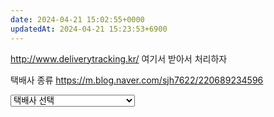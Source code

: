 ```yaml
---
date: 2024-04-21 15:02:55+0000
updatedAt: 2024-04-21 15:23:53+6900
---
```

http://www.deliverytracking.kr/
여기서 받아서 처리하자

택배사 종류
https://m.blog.naver.com/sjh7622/220689234596

<select class="_select" title="택배사 선택" onchange="goOtherTCR(this, 'a=nco_x5b*1.select&amp;r=1&amp;i=88147988_0000001E86A3');"> <option selected="" disabled="">택배사 선택</option> <option data-code="04" data-name="CJ대한통운">CJ대한통운</option> <option data-code="01" data-name="우체국택배">우체국택배</option> <option data-code="05" data-name="한진택배">한진택배</option> <option data-code="08" data-name="롯데택배">롯데택배</option> <option data-code="06" data-name="로젠택배">로젠택배</option> <option data-code="54" data-name="홈픽">홈픽</option> <option data-code="24" data-name="GS25편의점택배">GS25편의점택배</option> <option data-code="46" data-name="CU 편의점택배">CU 편의점택배</option> <option data-code="23" data-name="경동택배">경동택배</option> <option data-code="22" data-name="대신택배">대신택배</option> <option data-code="11" data-name="일양로지스">일양로지스</option> <option data-code="32" data-name="합동택배">합동택배</option> <option data-code="18" data-name="건영택배">건영택배</option> <option data-code="17" data-name="천일택배">천일택배</option> <option data-code="20" data-name="한덱스">한덱스</option> <option data-code="16" data-name="한의사랑택배">한의사랑택배</option> <option data-code="12" data-name="EMS">EMS</option> <option data-code="25" data-name="TNT Express">TNT Express</option> <option data-code="14" data-name="UPS">UPS</option> <option data-code="21" data-name="Fedex">Fedex</option> <option data-code="26" data-name="USPS">USPS</option> <option data-code="34" data-name="i-Parcel">i-Parcel</option> <option data-code="37" data-name="LX판토스">LX판토스</option> <option data-code="28" data-name="GSMNtoN">GSMNtoN</option> <option data-code="38" data-name="ECMS Express">ECMS Express</option> <option data-code="30" data-name="KGL네트웍스">KGL네트웍스</option> <option data-code="40" data-name="굿투럭">굿투럭</option> <option data-code="45" data-name="우리택배(구호남택배)">우리택배(구호남택배)</option> <option data-code="41" data-name="GSI Express">GSI Express</option> <option data-code="44" data-name="SLX택배">SLX택배</option> <option data-code="47" data-name="우리한방택배">우리한방택배</option> <option data-code="52" data-name="세방">세방</option> <option data-code="57" data-name="Cway Express">Cway Express</option> <option data-code="60" data-name="YJS글로벌(영국)">YJS글로벌(영국)</option> <option data-code="51" data-name="성원글로벌카고">성원글로벌카고</option> <option data-code="62" data-name="홈이노베이션로지스">홈이노베이션로지스</option> <option data-code="63" data-name="은하쉬핑">은하쉬핑</option> <option data-code="66" data-name="Giant Network Group">Giant Network Group</option> <option data-code="64" data-name="FLF퍼레버택배">FLF퍼레버택배</option> <option data-code="53" data-name="농협택배">농협택배</option> <option data-code="65" data-name="YJS글로벌(월드)">YJS글로벌(월드)</option> <option data-code="67" data-name="디디로지스">디디로지스</option> <option data-code="69" data-name="대림통운">대림통운</option> <option data-code="70" data-name="LOTOS CORPORATION">LOTOS CORPORATION</option> <option data-code="43" data-name="애니트랙">애니트랙</option> <option data-code="72" data-name="성훈물류">성훈물류</option> <option data-code="71" data-name="IK물류">IK물류</option> <option data-code="81" data-name="제니엘시스템">제니엘시스템</option> <option data-code="84" data-name="스마트로지스">스마트로지스</option> <option data-code="87" data-name="이투마스(ETOMARS)">이투마스(ETOMARS)</option> <option data-code="85" data-name="풀앳홈">풀앳홈</option> <option data-code="82" data-name="컬리넥스트마일">컬리넥스트마일</option> <option data-code="88" data-name="큐런택배">큐런택배</option> <option data-code="89" data-name="두발히어로">두발히어로</option> <option data-code="91" data-name="하이브시티">하이브시티</option> <option data-code="94" data-name="카카오T당일배송">카카오T당일배송</option> <option data-code="93" data-name="팬스타국제특송(PIEX)">팬스타국제특송(PIEX)</option> <option data-code="92" data-name="지니고 당일배송">지니고 당일배송</option> <option data-code="99" data-name="롯데글로벌로지스">롯데글로벌로지스</option> <option data-code="100" data-name="나은물류">나은물류</option> <option data-code="101" data-name="한샘서비스원 택배">한샘서비스원 택배</option> <option data-code="102" data-name="배송하기좋은날 (SHIPNERGY)">배송하기좋은날 (SHIPNERGY)</option> <option data-code="103" data-name="NDEX KOREA">NDEX KOREA</option> <option data-code="104" data-name="도도플렉스(dodoflex)">도도플렉스(dodoflex)</option> <option data-code="105" data-name="브릿지로지스㈜">브릿지로지스㈜</option> <option data-code="106" data-name="허브넷로지스틱스">허브넷로지스틱스</option> <option data-code="108" data-name="MEXGLOBAL">MEXGLOBAL</option> <option data-code="49" data-name="A.C.E EXPRESS INC">A.C.E EXPRESS INC</option> <option data-code="113" data-name="썬더히어로">썬더히어로</option> <option data-code="112" data-name="1004홈">1004홈</option> <option data-code="114" data-name="㈜캐나다쉬핑">㈜캐나다쉬핑</option> <option data-code="110" data-name="부릉">부릉</option> <option data-code="117" data-name="YUNDA EXPRESS">YUNDA EXPRESS</option> <option data-code="120" data-name="발렉스 특수물류">발렉스 특수물류</option> <option data-code="109" data-name="파테크해운항공">파테크해운항공</option> <option data-code="119" data-name="핑퐁">핑퐁</option> <option data-code="121" data-name="바바바(bababa)">바바바(bababa)</option> <option data-code="122" data-name="BAIMA EXPRESS">BAIMA EXPRESS</option> <option data-code="123" data-name="엔티엘피스">엔티엘피스</option> <option data-code="124" data-name="LTL">LTL</option> <option data-code="125" data-name="GTS 로지스">GTS 로지스</option> <option data-code="126" data-name="㈜올타코리아">㈜올타코리아</option> <option data-code="128" data-name="판월드로지스틱㈜">판월드로지스틱㈜</option> <option data-code="95" data-name="큐익스프레스">큐익스프레스</option> <option data-code="130" data-name="로지스파트너">로지스파트너</option> <option data-code="131" data-name="딜리래빗">딜리래빗</option> <option data-code="132" data-name="지오피">지오피</option> <option data-code="134" data-name="에이치케이홀딩스">에이치케이홀딩스</option> <option data-code="135" data-name="HTNS">HTNS</option> <option data-code="13" data-name="DHL">DHL</option> <option data-code="138" data-name="라스트마일">라스트마일</option> <option data-code="141" data-name="인터로지스">인터로지스</option> <option data-code="142" data-name="탱고앤고">탱고앤고</option> <option data-code="140" data-name="직구문">직구문</option> <option data-code="143" data-name="투데이">투데이</option> <option data-code="144" data-name="큐브플로우(CUBEFLOW)">큐브플로우(CUBEFLOW)</option> <option data-code="145" data-name="현대글로비스">현대글로비스</option> <option data-code="146" data-name="국제로지스틱(KSE)">국제로지스틱(KSE)</option> <option data-code="147" data-name="에스더쉬핑">에스더쉬핑</option> <option data-code="148" data-name="ARGO">ARGO</option> <option data-code="149" data-name="골드스넵스">골드스넵스</option> <option data-code="151" data-name="GNG(자이언트)">GNG(자이언트)</option> <option data-code="152" data-name="(주)엠티인터내셔널">(주)엠티인터내셔널</option> <option data-code="153" data-name="(주)이지로지스틱">(주)이지로지스틱</option> <option data-code="154" data-name="KT EXPRESS">KT EXPRESS</option> <option data-code="155" data-name="hy">hy</option> <option data-code="157" data-name="우진인터로지스">우진인터로지스</option> <option data-code="116" data-name="팀프레시">팀프레시</option> <option data-code="160" data-name="와이드테크">와이드테크</option> <option data-code="167" data-name="딜리박스">딜리박스</option> <option data-code="168" data-name="이스트라">이스트라</option> <option data-code="165" data-name="서림물류">서림물류</option> <option data-code="163" data-name="(주)위니온로지스">(주)위니온로지스</option> <option data-code="170" data-name="유피로지스">유피로지스</option> <option data-code="171" data-name="올인닷컴">올인닷컴</option> </select>
